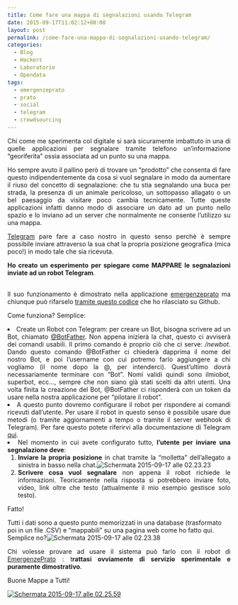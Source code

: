 ```yaml
---
title: Come fare una mappa di segnalazioni usando Telegram
date: 2015-09-17T11:02:12+00:00
layout: post
permalink: /come-fare-una-mappa-di-segnalazioni-usando-telegram/
categories:
  - Blog
  - Hackers
  - Laboratorio
  - Opendata
tags:
  - emergenzeprato
  - prato
  - social
  - telegram
  - crowdsourcing
---
```

<p style="text-align: justify;">
  Chi come me sperimenta col digitale si sarà sicuramente imbattuto in una di quelle applicazioni per segnalare tramite telefono un&#8217;informazione &#8220;georiferita&#8221; ossia associata ad un punto su una mappa.
</p>

<p style="text-align: justify;">
  Ho sempre avuto il pallino però di trovare un &#8220;prodotto&#8221; che consenta di fare questo indipendentemente da cosa si vuol segnalare in modo da aumentare il riuso del concetto di segnalazione: che tu stia segnalando una buca per strada, la presenza di un animale pericoloso, un sottopasso allagato o un bel paesaggio da visitare poco cambia tecnicamente. Tutte queste applicazioni infatti danno modo di associare un dato ad un punto nello spazio e lo inviano ad un server che normalmente ne consente l&#8217;utilizzo su una mappa.
</p>

<p style="text-align: justify;">
  <a href="https://telegram.org/" target="_blank">Telegram</a> pare fare a caso nostro in questo senso perchè è sempre possibile inviare attraverso la sua chat la propria posizione geografica (mica poco!) in modo tale che sia ricevuta.
</p>

<p style="text-align: justify;">
  <strong>Ho creato un esperimento per spiegare come MAPPARE le segnalazioni inviate ad un robot Telegram</strong>.
</p>

<p style="text-align: justify;">
  <a href="https://raw.githubusercontent.com/iltempe/TelegramMap/master/Schermata%202015-09-17%20alle%2002.23.38.png"><br /> </a>Il suo funzionamento è dimostrato nella applicazione <a href="http://iltempe.github.io/Emergenzeprato/" target="_blank">emergenzeprato</a> ma chiunque può rifarselo <a href="https://github.com/iltempe/TelegramMap" target="_blank">tramite questo codice</a> che ho rilasciato su Github.
</p>

<p style="text-align: justify;">
  Come funziona? Semplice:
</p>

<li style="text-align: justify;">
  Create un Robot con Telegram: per creare un Bot, bisogna scrivere ad un Bot, chiamato <a href="https://telegram.me/botfather" target="_blank">@BotFather</a>.  Non appena inizierà la chat, questo ci avviserà dei comandi usabili. Il primo comando è proprio ciò che ci serve: <em>/newbot</em>. Dando questo comando @BotFather ci chiederà dapprima il nome del nostro Bot, e poi l’username con cui potremo farlo aggiungere a chi vogliamo (il nome dopo la @, per intenderci). Quest’ultimo dovrà necessariamente terminare con “Bot”. Nomi validi quindi sono ilmiobot, superbot, ecc…, sempre che non siano già stati scelti da altri utenti. Una volta finita la creazione del Bot, @BotFather ci risponderà con un token da usare nella nostra applicazione per &#8220;pilotare il robot&#8221;.
</li>
<li style="text-align: justify;">
  A questo punto dovremo configurare il robot per rispondere ai comandi ricevuti dall&#8217;utente. Per usare il robot in questo senso è possibile usare due metodi (o tramite aggiornamenti a tempo o tramite il server webhook di Telegram). Per fare questo potete riferirvi alla documentazione di Telegram <a href="https://core.telegram.org/bots/api" target="_blank">qui</a>.
</li>
<li style="text-align: justify;">
  Nel momento in cui avete configurato tutto, <strong>l&#8217;utente per inviare una segnalazione deve</strong>: <ol>
    <li style="text-align: justify;">
      <strong>Inviare la propria posizione</strong> in chat tramite la &#8220;molletta&#8221; dell&#8217;allegato a sinistra in basso nella chat.<img class="  wp-image-2151 aligncenter" src="https://raw.githubusercontent.com/iltempe/TelegramMap/master/Schermata%202015-09-17%20alle%2002.23.23.png" alt="Schermata 2015-09-17 alle 02.23.23" width="616" height="176" srcset="https://raw.githubusercontent.com/iltempe/TelegramMap/master/Schermata%202015-09-17%20alle%2002.23.23.png 300w, https://raw.githubusercontent.com/iltempe/TelegramMap/master/Schermata%202015-09-17%20alle%2002.23.23.png 1024w, https://raw.githubusercontent.com/iltempe/TelegramMap/master/Schermata%202015-09-17%20alle%2002.23.23.png 1592w" sizes="(max-width: 616px) 100vw, 616px" />
    </li>
    <li style="text-align: justify;">
      <strong>Scrivere cosa vuol segnalare</strong> non appena il robot richiede le informazioni. Teoricamente nella risposta si potrebbero inviare foto, video, link oltre che testo (attualmente il mio esempio gestisce solo testo).
    </li>
  </ol>
</li>

Fatto!

Tutti i dati sono a questo punto memorizzati in una database (trasformato poi in un file .CSV) e &#8220;mappabili&#8221; su una pagina web come ho fatto qui. Semplice no?<img class="  wp-image-2152 aligncenter" src="https://raw.githubusercontent.com/iltempe/TelegramMap/master/Schermata%202015-09-17%20alle%2002.23.38.png" alt="Schermata 2015-09-17 alle 02.23.38" width="537" height="240" srcset="https://raw.githubusercontent.com/iltempe/TelegramMap/master/Schermata%202015-09-17%20alle%2002.23.38.png 300w, https://raw.githubusercontent.com/iltempe/TelegramMap/master/Schermata%202015-09-17%20alle%2002.23.38.png 1024w, https://raw.githubusercontent.com/iltempe/TelegramMap/master/Schermata%202015-09-17%20alle%2002.23.38.png 1560w" sizes="(max-width: 537px) 100vw, 537px" />

<p style="text-align: justify;">
  Chi volesse provare ad usare il sistema può farlo con il robot di <a href="https://telegram.me/emergenzeprato_bot" target="_blank">EmergenzePrato</a> : t<strong>rattasi ovviamente di servizio sperimentale e puramente dimostrativo</strong>.
</p>

Buone Mappe a Tutti!

[<img class="  wp-image-2154 aligncenter" src="https://raw.githubusercontent.com/iltempe/TelegramMap/master/Schermata%202015-09-17%20alle%2002.25.59.png" alt="Schermata 2015-09-17 alle 02.25.59" width="477" height="314" srcset="https://raw.githubusercontent.com/iltempe/TelegramMap/master/Schermata%202015-09-17%20alle%2002.25.59.png 300w, https://raw.githubusercontent.com/iltempe/TelegramMap/master/Schermata%202015-09-17%20alle%2002.25.59.png 1024w" sizes="(max-width: 477px) 100vw, 477px" />](https://raw.githubusercontent.com/iltempe/TelegramMap/master/Schermata%202015-09-17%20alle%2002.25.59.png)